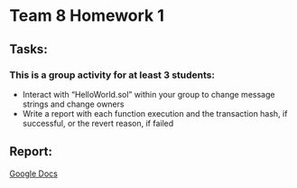 # Team 8 Homework 1

## Tasks:

### This is a group activity for at least 3 students:

* Interact with “HelloWorld.sol” within your group to change message strings and change owners
* Write a report with each function execution and the transaction hash, if successful, or the revert reason, if failed

## Report:
[Google Docs](https://docs.google.com/document/d/1G3ODmc1a2VCUEZZxpjahUtuJ02oLJeqYTbeVmhVJ0Nc/edit?usp=sharing)
